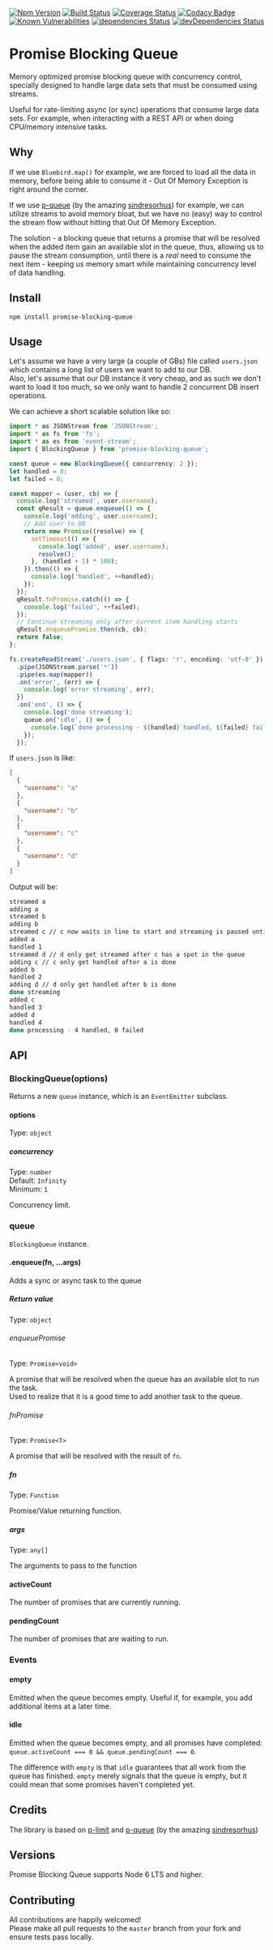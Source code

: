 [![Npm Version](https://img.shields.io/npm/v/promise-blocking-queue.svg?style=popout)](https://www.npmjs.com/package/promise-blocking-queue)
[![Build Status](https://travis-ci.org/PruvoNet/promise-blocking-queue.svg?branch=master)](https://travis-ci.org/PruvoNet/promise-blocking-queue)
[![Coverage Status](https://coveralls.io/repos/github/PruvoNet/promise-blocking-queue/badge.svg?branch=master)](https://coveralls.io/github/PruvoNet/promise-blocking-queue?branch=master)
[![Codacy Badge](https://api.codacy.com/project/badge/Grade/58abd1713b064f4c9af7dc88d7178ebe)](https://www.codacy.com/app/regevbr/promise-blocking-queue?utm_source=github.com&amp;utm_medium=referral&amp;utm_content=PruvoNet/promise-blocking-queue&amp;utm_campaign=Badge_Grade)
[![Known Vulnerabilities](https://snyk.io/test/github/PruvoNet/promise-blocking-queue/badge.svg?targetFile=package.json)](https://snyk.io/test/github/PruvoNet/promise-blocking-queue?targetFile=package.json)
[![dependencies Status](https://david-dm.org/PruvoNet/promise-blocking-queue/status.svg)](https://david-dm.org/PruvoNet/promise-blocking-queue)
[![devDependencies Status](https://david-dm.org/PruvoNet/promise-blocking-queue/dev-status.svg)](https://david-dm.org/PruvoNet/promise-blocking-queue?type=dev)

# Promise Blocking Queue
Memory optimized promise blocking queue with concurrency control, specially designed to handle large data sets that must 
be consumed using streams.  

Useful for rate-limiting async (or sync) operations that consume large data sets. 
For example, when interacting with a REST API or when doing CPU/memory intensive tasks.

## Why
If we use `Bluebird.map()` for example, we are forced to load all the data in memory, 
before being able to consume it - Out Of Memory Exception is right around the corner.   

If we use [p-queue](https://github.com/sindresorhus/p-limit) (by the amazing [sindresorhus](https://github.com/sindresorhus)) 
for example, we can utilize streams to avoid memory bloat, but we have no (easy) way to control 
the stream flow without hitting that Out Of Memory Exception.

The solution - a blocking queue that returns a promise that will be resolved when the added item gain an available slot in the 
queue, thus, allowing us to pause the stream consumption, until there is a _real_ need to consume the next item - keeping us 
memory smart while maintaining concurrency level of data handling.

## Install

```shell
npm install promise-blocking-queue
```

## Usage

Let's assume we have a very large (a couple of GBs) file called `users.json` which contains a long list of users we want to add to our DB.  
Also, let's assume that our DB instance it very cheap, and as such we don't want to load it too much, so we only want to handle
2 concurrent DB insert operations.  

We can achieve a short scalable solution like so:

```typescript
import * as JSONStream from 'JSONStream';
import * as fs from 'fs';
import * as es from 'event-stream';
import { BlockingQueue } from 'promise-blocking-queue';

const queue = new BlockingQueue({ concurrency: 2 });
let handled = 0;
let failed = 0;

const mapper = (user, cb) => {
  console.log('streamed', user.username);
  const qResult = queue.enqueue(() => {
    console.log('adding', user.username);
    // Add user to DB
    return new Promise((resolve) => {
      setTimeout(() => {
        console.log('added', user.username);
        resolve();
      }, (handled + 1) * 100);
    }).then(() => {
      console.log('handled', ++handled);
    });
  });
  qResult.fnPromise.catch(() => {
    console.log('failed', ++failed);
  });
  // Continue streaming only after current item handling starts
  qResult.enqueuePromise.then(cb, cb);
  return false;
};

fs.createReadStream('./users.json', { flags: 'r', encoding: 'utf-8' })
  .pipe(JSONStream.parse('*'))
  .pipe(es.map(mapper))
  .on('error', (err) => {
    console.log('error streaming', err);
  })
  .on('end', () => {
    console.log('done streaming');
    queue.on('idle', () => {
      console.log(`done processing - ${handled} handled, ${failed} failed`);
    });
  });
```

If `users.json` is like:

```json
[
  {
    "username": "a"
  },
  {
    "username": "b"
  },
  {
    "username": "c"
  },
  {
    "username": "d"
  }
]
```

Output will be:

```bash
streamed a
adding a
streamed b
adding b
streamed c // c now waits in line to start and streaming is paused until then
added a
handled 1
streamed d // d only get streamed after c has a spot in the queue
adding c // c only get handled after a is done
added b
handled 2
adding d // d only get handled after b is done
done streaming
added c
handled 3
added d
handled 4
done processing - 4 handled, 0 failed
```

## API

### BlockingQueue(options)

Returns a new `queue` instance, which is an `EventEmitter` subclass.

#### options

Type: `object`

##### concurrency

Type: `number`  
Default: `Infinity`  
Minimum: `1`

Concurrency limit.

### queue

`BlockingQueue` instance.

#### .enqueue(fn, ...args)

Adds a sync or async task to the queue

##### Return value

Type: `object`

###### enqueuePromise

Type: `Promise<void>`

A promise that will be resolved when the queue has an available slot to run the task.  
Used to realize that it is a good time to add another task to the queue.

###### fnPromise

Type: `Promise<T>`

A promise that will be resolved with the result of `fn`.

##### fn

Type: `Function`

Promise/Value returning function.

##### args

Type: `any[]`

The arguments to pass to the function

#### activeCount

The number of promises that are currently running.

#### pendingCount

The number of promises that are waiting to run.

### Events

#### empty

Emitted when the queue becomes empty.
Useful if, for example, you add additional items at a later time.

#### idle

Emitted when the queue becomes empty, and all promises have completed: `queue.activeCount === 0 && queue.pendingCount === 0`.

The difference with `empty` is that `idle` guarantees that all work from the queue has finished.
`empty` merely signals that the queue is empty, but it could mean that some promises haven't completed yet.

## Credits
The library is based on 
[p-limit](https://github.com/sindresorhus/p-limit) and [p-queue](https://github.com/sindresorhus/p-queue) (by the amazing [sindresorhus](https://github.com/sindresorhus))

## Versions

Promise Blocking Queue supports Node 6 LTS and higher.

## Contributing

All contributions are happily welcomed!  
Please make all pull requests to the `master` branch from your fork and ensure tests pass locally.

